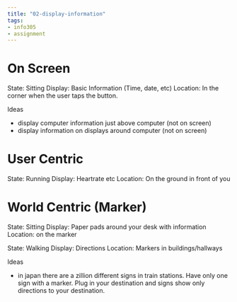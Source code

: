 ```yaml
---
title: "02-display-information"
tags: 
- info305
- assignment
---
```


# On Screen
State: Sitting
Display: Basic Information (Time, date, etc)
Location: In the corner when the user taps the button.

Ideas
- display computer information just above computer (not on screen)
- display information on displays around computer (not on screen)

# User Centric
State: Running
Display: Heartrate etc
Location: On the ground in front of you

# World Centric (Marker)
State: Sitting
Display: Paper pads around your desk with information
Location: on the marker

State: Walking
Display: Directions
Location: Markers in buildings/hallways

Ideas
- in japan there are a zillion different signs in train stations. Have only one sign with a marker. Plug in your destination and signs show only directions to your destination.

